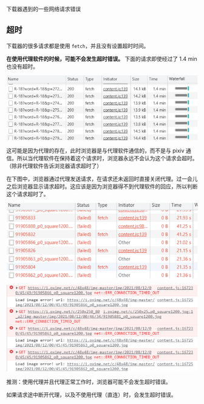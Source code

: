 下载器遇到的一些网络请求错误

## 超时

下载器的很多请求都是使用 `fetch`，并且没有设置超时时间。

**在使用代理软件的时候，可能不会发生超时错误。** 下面的请求即使经过了 1.4 min 也没有超时。

![](./20210812164537.png)

这可能是因为代理的存在，此时浏览器是与代理软件通信的，而不是与 pixiv 通信。所以当代理软件在保持着这个请求时，浏览器永远不会认为这个请求会超时。（除非代理软件告诉浏览器请求超时了）

在下图中，浏览器通过代理发送请求，在请求还未返回时直接关闭代理。过一会儿之后浏览器显示请求超时。这应该是因为浏览器得不到代理软件的回应，所以判断这个请求超时了。

![](./20210812164554.png)

![](./20210812164620.png)

推测：使用代理并且代理正常工作时，浏览器可能不会发生超时错误。

如果请求途中断开代理，以及不使用代理（直连）时，会发生超时错误。
